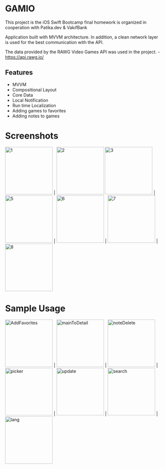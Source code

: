 
# GAMIO

This project is the iOS Swift Bootcamp final 
homework is organized in cooperation with Patika.dev & VakıfBank

Application built with MVVM architecture. In addition, a clean network layer is used for the 
best communication with the API.

The data provided by the RAWG Video
 Games API was used in the project. - https://api.rawg.io/
## Features

- MVVM
- Compositional Layout
- Core Data
- Local Notification
- Run time Localization
- Adding games to favorites
- Adding notes to games

  
# Screenshots


<img width = "154" alt = "1" src = "https://user-images.githubusercontent.com/90607620/208294262-85ed1213-3ce5-4e34-9596-3d110f2d7daf.png" >  |  <img width = "154" alt = "2" src = "https://user-images.githubusercontent.com/90607620/208294488-a3baf3ea-3df8-41bb-8b75-cc7429816334.png">
<img width = "154" alt = "3" src = "https://user-images.githubusercontent.com/90607620/208294241-13102fd5-35ba-44f9-a90f-91c2aa656609.png" > | <img width = "154" alt = "5" src = "https://user-images.githubusercontent.com/90607620/208294243-0cebf7d9-8220-4480-9b02-10a0ad2b2f82.png" > | <img width = "154" alt = "6" src = "https://user-images.githubusercontent.com/90607620/208294244-fcd7347e-2710-4134-871f-1eda5b09e7a7.png" > | <img width = "154" alt = "7" src = "https://user-images.githubusercontent.com/90607620/208294245-11a0b33b-b5db-4193-bfb6-f0163b73c7f0.png" > | <img width = "154" alt = "8" src = "https://user-images.githubusercontent.com/90607620/208294248-28e33cfc-84cd-44d4-bdd8-134af17d822f.png" > 


# Sample Usage


<img width = "154" alt = "AddFavorites" src = "https://user-images.githubusercontent.com/90607620/208296061-984ef34a-1fb7-42b7-ad5b-ec6c69f3c812.gif" > |
<img width = "154" alt = "mainToDetail" src = "https://user-images.githubusercontent.com/90607620/208296067-b9fa6bb7-b9dd-4469-8105-8cff6b23a893.gif" > |
<img width = "154" alt = "noteDelete" src = "https://user-images.githubusercontent.com/90607620/208296075-d45dc58b-d14b-48b5-bca2-bdc6d882e9cd.gif" > |
<img width = "154" alt = "picker" src = "https://user-images.githubusercontent.com/90607620/208296107-8bde6a2d-9cd4-446b-a674-c7c0c72d0e49.gif" > |
<img width = "154" alt = "update" src = "https://user-images.githubusercontent.com/90607620/208296330-fc3d20bd-03e2-445d-a3af-59bb455cacfd.gif" > |
<img width = "154" alt = "search" src = "https://user-images.githubusercontent.com/90607620/208296337-1293cb9c-89ba-4f81-ad2e-8e4d22f04eb5.gif" > |
<img width = "154" alt = "lang" src = "https://user-images.githubusercontent.com/90607620/208296519-f6ad5164-1138-40c5-8125-da75434c0a15.gif" > 


  
